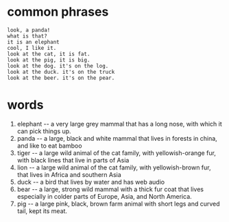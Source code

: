 # common phrases

	look, a panda!
	what is that?
	it is an elephant
	cool, I like it.
	look at the cat, it is fat.
	look at the pig, it is big.
	look at the dog. it's on the log.
	look at the duck. it's on the truck
	look at the beer. it's on the pear.


# words

1. elephant -- a very large grey mammal that has a long nose, with which it can pick things up.
2. panda -- a large, black and white mammal that lives in forests in china, and like to eat bamboo
3. tiger -- a large wild animal of the cat family, with yellowish-orange fur, with black lines that live in parts of Asia
4. lion --  a large wild animal of the cat family, with yellowish-brown fur, that lives in Africa and southern Asia
5. duck -- a bird that lives by water and has web audio
6. bear -- a large, strong wild mammal with a thick fur coat that lives especially in colder parts of  Europe, Asia, and North America.
7. pig -- a large pink, black, brown farm animal with short legs and curved tail, kept its meat.